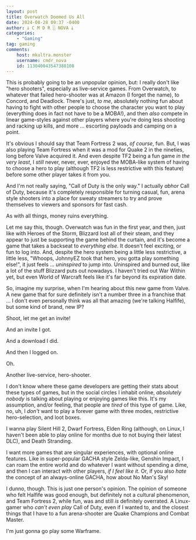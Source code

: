 ```yaml
---
layout: post
title: Overwatch Doomed Us All
date: 2024-08-28 09:37 -0400
author: 𐕣 C M D R ░ NOVA 𐕣
categories:
    - "Gaming"
tag: gaming
comments:
    host: mkultra.monster
    username: cmdr_nova
    id: 113040043547388108
---
```


This is probably going to be an unpopular opinion, but: I really don't like "hero shooters", especially as live-service games. From Overwatch, to whatever that failed hero-shooter was at Amazon (I forget the name), to Concord, and Deadlock. There's just, *to me*, absolutely nothing fun about having to fight with other people to choose the character you want to play (everything does in fact not have to be a MOBA!), and then *also* compete in linear game-styles against other players where you're doing less shooting and racking up kills, and more ... escorting payloads and camping on a point.

It's obvious I should say that Team Fortress 2 was, *of course*, fun. But, I was also playing Team Fortress when it was a mod for Quake 2 in the nineties, long before Valve acquired it. And even despite TF2 being a fun game *in the very least*, I *still* never, never, ever, enjoyed the MOBA-like system of having to choose a hero to play (although TF2 is less restrictive with this feature) before some other player takes it from you.

And I'm not really saying, "Call of Duty is the only way." I actually *abhor* Call of Duty, because it's completely responsible for turning casual, fun, arena style shooters into a place for sweaty streamers to try and prove themselves to viewers and sponsors for fast cash.

As with all things, money ruins everything.

Let me say this, though. Overwatch was fun in the first year, and then, just like with Heroes of the Storm, Blizzard lost all of their steam, and they appear to just be supporting the game behind the curtain, and it's become a game that takes a backseat to *everything else*. It doesn't feel exciting, or fun to log into. And, despite the hero system being a little less restrictive, a little less, "Whoops, JohnnyEZ took that hero, you gotta play something else!", it just feels ... *uninspired* to jump into. Uninspired and burned out, like a lot of the stuff Blizzard puts out nowadays. I haven't tried out War Within yet, but even World of Warcraft feels like it's far beyond its expiration date.

So, imagine my surprise, when I'm hearing about this new game from Valve. A new game that for sure definitely isn't a number three in a franchise that ... I don't even personally think was all that amazing (we're talking Halfife), but some kind of brand, new IP?

Shoot, let me get an invite!

And an invite I got.

And a download I did.

And then I logged on.

Oh.

Another live-service, hero-shooter.

I don't know where these game developers are getting their stats about these types of games, but in the social circles I inhabit online, *absolutely nobody* is talking about playing or enjoying games like this. It's my assumption, and/or feeling, that people are *tired* of this type of game. Like, no, uh, I *don't* want to play a forever game with three modes, restrictive hero-selection, and loot boxes.

I wanna play Silent Hill 2, Dwarf Fortress, Elden Ring (although, on Linux, I haven't been able to play online for months due to not buying their latest DLC), and Death Stranding.

I want more games that are singular experiences, with optional online features. Like in super-popular GACHA style Zelda-like, Genshin Impact, I can roam the entire world and do whatever I want without spending a dime, and then I can interact with other players, *if I feel like it.* Or, if you also *hate* the concept of an always-online GACHA, how about No Man's Sky!

I dunno, though. This is just one person's opinion. The opinion of someone who felt Halfife was good enough, but definitely not a cultural phenomenon, and Team Fortress 2, while fun, was and still *is* definitely overrated. A Linux-gamer who *can't even play* Call of Duty, even if I wanted to, and the closest things that I have to a fun arena-shooter are Quake Champions and Combat Master.

I'm just gonna go play some Warframe.



